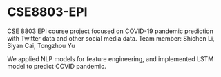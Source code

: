 # CSE8803-EPI
CSE 8803 EPI course project focused on COVID-19 pandemic prediction with Twitter data and other social media data.
Team member: Shichen Li, Siyan Cai, Tongzhou Yu

We applied NLP models for feature engineering, and implemented LSTM model to predict COVID pandemic.
